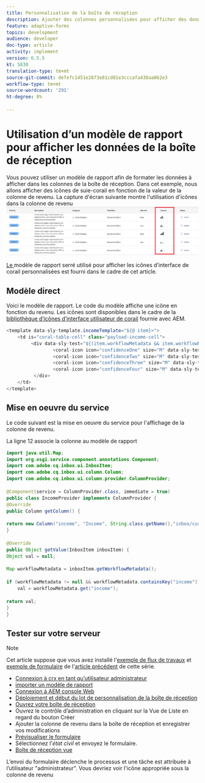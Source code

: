 ```yaml
---
title: Personnalisation de la boîte de réception
description: Ajouter des colonnes personnalisées pour afficher des données supplémentaires du flux de travail à l’aide d’un modèle proche
feature: adaptive-forms
topics: development
audience: developer
doc-type: article
activity: implement
version: 6.5.5
kt: 5830
translation-type: tm+mt
source-git-commit: defefc1451e2873e81cd81e3cccafa438aa062e3
workflow-type: tm+mt
source-wordcount: '291'
ht-degree: 8%

---
```


# Utilisation d’un modèle de rapport pour afficher les données de la boîte de réception

Vous pouvez utiliser un modèle de rapport afin de formater les données à afficher dans les colonnes de la boîte de réception. Dans cet exemple, nous allons afficher des icônes de suie-corail en fonction de la valeur de la colonne de revenu. La capture d&#39;écran suivante montre l&#39;utilisation d&#39;icônes dans la colonne de revenu
![icônes de revenu](assets/income-column.PNG)

[Le ](assets/sightly-template.zip) modèle de rapport serré utilisé pour afficher les icônes d’interface de corail personnalisées est fourni dans le cadre de cet article.

## Modèle direct

Voici le modèle de rapport. Le code du modèle affiche une icône en fonction du revenu. Les icônes sont disponibles dans le cadre de la [bibliothèque d’icônes d’interface utilisateur de corail](https://helpx.adobe.com/fr/experience-manager/6-3/sites/developing/using/reference-materials/coral-ui/coralui3/Coral.Icon.html#availableIcons) fournie avec AEM.

```java
<template data-sly-template.incomeTemplate="${@ item}>">
    <td is="coral-table-cell" class="payload-income-cell">
         <div data-sly-test="${(item.workflowMetadata && item.workflowMetadata.income)}" data-sly-set.income ="${item.workflowMetadata.income}">
                 <coral-icon icon="confidenceOne" size="M" data-sly-test="${income >=0 && income <10000}"></coral-icon>
                 <coral-icon icon="confidenceTwo" size="M" data-sly-test="${income >=10000 && income <100000}"></coral-icon>
                 <coral-icon icon="confidenceThree" size="M" data-sly-test="${income >=100000 && income <500000}"></coral-icon>
                 <coral-icon icon="confidenceFour" size="M" data-sly-test="${income >=500000}"></coral-icon>
          </div>
    </td>
</template>
```

## Mise en oeuvre du service

Le code suivant est la mise en oeuvre du service pour l&#39;affichage de la colonne de revenu.

La ligne 12 associe la colonne au modèle de rapport

```java
import java.util.Map;
import org.osgi.service.component.annotations.Component;
import com.adobe.cq.inbox.ui.InboxItem;
import com.adobe.cq.inbox.ui.column.Column;
import com.adobe.cq.inbox.ui.column.provider.ColumnProvider;

@Component(service = ColumnProvider.class, immediate = true)
public class IncomeProvider implements ColumnProvider {
@Override
public Column getColumn() {

return new Column("income", "Income", String.class.getName(),"inbox/customization/column-templates.html", "incomeTemplate");
}

@Override
public Object getValue(InboxItem inboxItem) {
Object val = null;

Map workflowMetadata = inboxItem.getWorkflowMetadata();

if (workflowMetadata != null && workflowMetadata.containsKey("income"))
    val = workflowMetadata.get("income");

return val;
}
}
```

## Tester sur votre serveur

>[!NOTE]
>
>Cet article suppose que vous avez installé l&#39;[exemple de flux de travaux](assets/review-workflow.zip) et [exemple de formulaire](assets/snap-form.zip) de l&#39;[article précédent](https://docs.adobe.com/content/help/en/experience-manager-learn/forms/inbox-customization/add-married-column.md) de cette série.

* [Connexion à crx en tant qu’utilisateur administrateur](http://localhost:4502/crx/de/index.jsp)
* [importer un modèle de rapport](assets/sightly-template.zip)
* [Connexion à AEM console Web](http://localhost:4502/system/console/bundles)
* [Déploiement et début du lot de personnalisation de la boîte de réception](assets/income-column-customization.jar)
* [Ouvrez votre boîte de réception](http://localhost:4502/aem/inbox)
* Ouvrez le contrôle d’administration en cliquant sur la Vue de Liste en regard du bouton Créer
* Ajouter la colonne de revenu dans la boîte de réception et enregistrer vos modifications
* [Prévisualiser le formulaire](http://localhost:4502/content/dam/formsanddocuments/snapform/jcr:content?wcmmode=disabled)
* Sélectionnez l&#39;_état civil_ et envoyez le formulaire.
* [Boîte de réception vue](http://localhost:4502/aem/inbox)

L’envoi du formulaire déclenche le processus et une tâche est attribuée à l’utilisateur &quot;administrateur&quot;. Vous devriez voir l&#39;icône appropriée sous la colonne de revenu
